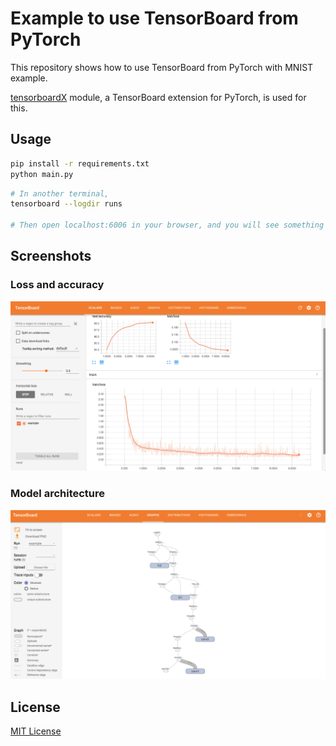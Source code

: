 # Example to use TensorBoard from PyTorch 

This repository shows how to use TensorBoard from PyTorch with MNIST example. 

[tensorboardX](https://github.com/lanpa/tensorboard-pytorch) module, a TensorBoard extension for PyTorch, is used for this.

## Usage

```bash
pip install -r requirements.txt
python main.py
```

```bash
# In another terminal, 
tensorboard --logdir runs

# Then open localhost:6006 in your browser, and you will see something like the screenshots below.
```

## Screenshots

### Loss and accuracy

<img src="screenshots/scalars_loss_accuracy.png" />

### Model architecture

<img src="screenshots/graphs_model.png" />

## License

[MIT License](LICENSE.txt)
